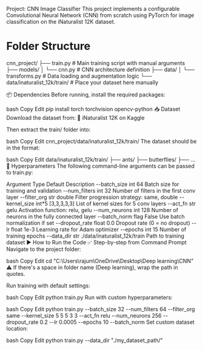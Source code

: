  Project: CNN Image Classifier
This project implements a configurable Convolutional Neural Network (CNN) from scratch using PyTorch for image classification on the iNaturalist 12K dataset.

# Folder Structure
cnn_project/
├── train.py                    # Main training script with manual arguments
├── models/
│   └── cnn.py                  # CNN architecture definition
├── data/
│   └── transforms.py           # Data loading and augmentation logic
└── data/inaturalist_12k/train/ # Place your dataset here manually

📦 Dependencies
Before running, install the required packages:

bash
Copy
Edit
pip install torch torchvision opencv-python
📥 Dataset
Download the dataset from:
🔗 iNaturalist 12K on Kaggle

Then extract the train/ folder into:

bash
Copy
Edit
cnn_project/data/inaturalist_12k/train/
The dataset should be in the format:

bash
Copy
Edit
data/inaturalist_12k/train/
    ├── ants/
    ├── butterflies/
    ├── ...
🧠 Hyperparameters
The following command-line arguments can be passed to train.py:


Argument	Type	Default	Description
--batch_size	int	64	Batch size for training and validation
--num_filters	int	32	Number of filters in the first conv layer
--filter_org	str	double	Filter progression strategy: same, double
--kernel_size	int*5	[3,3,3,3,3]	List of kernel sizes for 5 conv layers
--act_fn	str	gelu	Activation function: relu, gelu
--num_neurons	int	128	Number of neurons in the fully connected layer
--batch_norm	flag	False	Use batch normalization if set
--dropout_rate	float	0.0	Dropout rate (0 = no dropout)
--lr	float	1e-3	Learning rate for Adam optimizer
--epochs	int	15	Number of training epochs
--data_dir	str	./data/inaturalist_12k/train	Path to training dataset
▶️ How to Run the Code
✅ Step-by-step from Command Prompt
Navigate to the project folder:

bash
Copy
Edit
cd "C:\Users\rajum\OneDrive\Desktop\Deep learning\CNN"
⚠️ If there's a space in folder name (Deep learning), wrap the path in quotes.

Run training with default settings:

bash
Copy
Edit
python train.py
Run with custom hyperparameters:

bash
Copy
Edit
python train.py --batch_size 32 --num_filters 64 --filter_org same --kernel_size 5 5 5 3 3 --act_fn relu --num_neurons 256 --dropout_rate 0.2 --lr 0.0005 --epochs 10 --batch_norm
Set custom dataset location:

bash
Copy
Edit
python train.py --data_dir "./my_dataset_path/"
